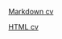 [Markdown cv](https://Alaicev.github.io/rsschool-cv/cv)

[HTML cv](https://Alaicev.github.io/rsschool-cv/)
